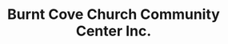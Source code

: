 ---
layout: repo
title: "Burnt Cove Church Community Center Inc."
id: 3442
permalink: repos/3442/
---